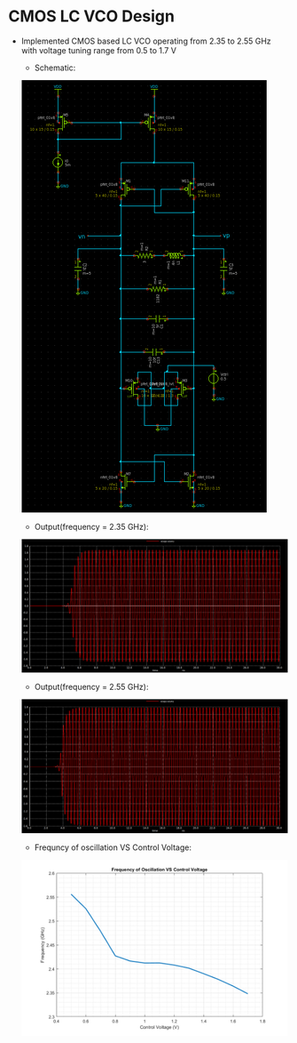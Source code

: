 CMOS LC VCO Design
=================

- Implemented CMOS based LC VCO operating from 2.35 to 2.55 GHz with voltage tuning range from 0.5 to 1.7 V

    - Schematic:
   
    ![CMOS LC VCO Schematic](images/CMOS_LC_VCO_Schematic.png "CMOS LC VCO Schematic")
	
    - Output(frequency = 2.35 GHz):
   
    ![CMOS LC VCO Output](images/CMOS_LC_VCO_Diff_Output1.png "CMOS LC VCO Differential Output")
	
	- Output(frequency = 2.55 GHz):

    ![CMOS LC VCO Output](images/CMOS_LC_VCO_Diff_Output2.png "CMOS LC VCO Differential Output")
	
	- Frequncy of oscillation VS Control Voltage:

    ![CMOS LC VCO Output](images/Freq_VS_Vctrl.png "Frequncy of oscillation VS Control Voltage")
